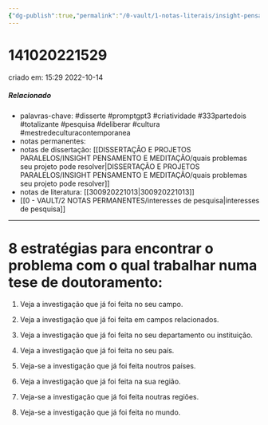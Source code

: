 ```yaml
---
{"dg-publish":true,"permalink":"/0-vault/1-notas-literais/insight-pensamento-e-meditacao/8-estrategias-para-encontrar-o-problema-com-o-qual-trabalhar-numa-tese/","tags":["disserte","promptgpt3","criatividade","333partedois","totalizante","pesquisa","deliberar","cultura","mestredeculturacontemporanea"],"dgHomeLink":true,"dgShowLocalGraph":true,"dgShowFileTree":true,"dgEnableSearch":true}
---
```


# 141020221529
criado em: 15:29 2022-10-14

##### Relacionado
- palavras-chave: #disserte #promptgpt3 #criatividade #333partedois #totalizante #pesquisa #deliberar #cultura #mestredeculturacontemporanea   
- notas permanentes: 
- notas de dissertação: [[DISSERTAÇÃO E PROJETOS PARALELOS/INSIGHT PENSAMENTO E MEDITAÇÃO/quais problemas seu projeto pode resolver\|DISSERTAÇÃO E PROJETOS PARALELOS/INSIGHT PENSAMENTO E MEDITAÇÃO/quais problemas seu projeto pode resolver]]
- notas de literatura: [[300920221013\|300920221013]]
- [[0 - VAULT/2 NOTAS PERMANENTES/interesses de pesquisa\|interesses de pesquisa]]

---
# 8 estratégias para encontrar o problema com o qual trabalhar numa tese de doutoramento:

1. Veja a investigação que já foi feita no seu campo.

2. Veja a investigação que já foi feita em campos relacionados.

3. Veja a investigação que já foi feita no seu departamento ou instituição.

4. Veja a investigação que já foi feita no seu país.

5. Veja-se a investigação que já foi feita noutros países.

6. Veja a investigação que já foi feita na sua região.

7. Veja-se a investigação que já foi feita noutras regiões.

8. Veja-se a investigação que já foi feita no mundo.
